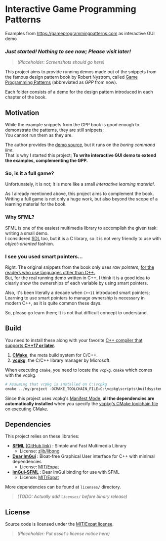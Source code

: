 # Interactive Game Programming Patterns

Examples from https://gameprogrammingpatterns.com as interactive GUI demo

### *Just started! Nothing to see now; Please visit later!*

> *(Placeholder: Screenshots should go here)*

This project aims to provide running demos
made out of the snippets from the famous design pattern book by Robert Nystrom,
called [Game Programming Patterns](https://gameprogrammingpatterns.com) (abbreviated as *GPP* from now).

Each folder consists of a demo for the design pattern introduced in each chapter of the book.



## Motivation
While the example snippets from the GPP book is good enough to demonstrate the patterns, they are still snippets;\
You cannot run them as they are.

The author provides the [demo source](https://github.com/munificent/game-programming-patterns/tree/master/code/cpp), but it runs on the *boring command line*.\
That is why I started this project; **To write interactive GUI demo to extend the examples, complementing the GPP.**

### So, is it a full game?
Unfortunately, it is not; It is more like a small *interactive learning material*.

As I already mentioned above, this project aims to complement the book.\
Writing a full game is not only a huge work, but also beyond the scope of a learning material for the book.

### Why SFML?
SFML is one of the easiest multimedia library to accomplish the given task: writing a small demo.\
I considered [SDL](https://www.libsdl.org/) too, but it is a C library, so it is not very friendly to use with *object-oriented* fashion.

### I see you used smart pointers...
Right. The original snippets from the book only uses *raw pointers*, [for the readers who use languages other than C++.](http://gameprogrammingpatterns.com/introduction.html#about-the-sample-code)\
But, for the real running demo written in C++, I think it is a good idea to clearly show the ownerships of each variable by using smart pointers.

Also, it's been literally a decade when `C++11` introduced smart pointers;\
Learning to use smart pointers to manage ownership is necessary in modern C++, as it is quite common these days.

So, please go learn them; It is not that difficult concept to understand.



## Build
You need to install these along with your favorite [C++ compiler that supports **C++17 or later**](https://en.cppreference.com/w/cpp/compiler_support).
1. [**CMake**](https://cmake.org/), the meta build system for C/C++.
2. [**vcpkg**](https://vcpkg.io/), the C/C++ library manager by Microsoft.

When executing `cmake`, you need to locate the `vcpkg.cmake` which comes with the vcpkg.
```powershell
# Assuming that vcpkg is installed on C:\vcpkg
cmake ../my/project -DCMAKE_TOOLCHAIN_FILE=C:\vcpkg\scripts\buildsystems\vcpkg.cmake
```
Since this project uses vcpkg's [Manifest Mode](https://vcpkg.io/en/docs/users/manifests.html), **all the dependencies are automatically installed** when you specify the [vcpkg's CMake toolchain file](https://vcpkg.io/en/docs/users/integration.html#cmake-toolchain-file-recommended-for-open-source-cmake-projects) on executing CMake.



## Dependencies

This project relies on these libraries:
+ [**SFML**](https://www.sfml-dev.org/) [(GitHub link)](https://github.com/SFML/SFML) : Simple and Fast Multimedia Library
    - License: [zlib/libpng](https://www.sfml-dev.org/license.php)
+ [**Dear ImGui**](https://github.com/ocornut/imgui) : Bloat-free Graphical User interface for C++ with minimal dependencies
    - License: [MIT/Expat](https://github.com/ocornut/imgui/blob/master/LICENSE.txt)
+ [**ImGui-SFML**](https://github.com/eliasdaler/imgui-sfml) : Dear ImGui binding for use with SFML
    - License: [MIT/Expat](https://github.com/eliasdaler/imgui-sfml/blob/master/LICENSE)

More dependencies can be found at `licenses/` directory.
> *(TODO: Actually add `licenses/` before binary release)*

## License

Source code is licensed under the [MIT/Expat license](LICENSE).

> *(Placeholder: Put asset's license notice here)*
